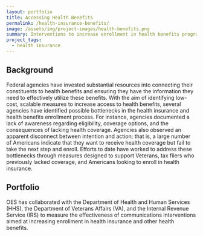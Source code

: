 ```yaml
---
layout: portfolio
title: Accessing Health Benefits
permalink: /health-insurance-benefits/
image: /assets/img/project-images/health-benefits.png
summary: Interventions to increase enrollment in health benefits programs
project_tags:
  - health insurance
---
```

## Background

Federal agencies have invested substantial resources into connecting their constituents to health benefits and ensuring they have the information they need to effectively utilize these benefits. With the aim of identifying low-cost, scalable measures to increase access to health benefits, several agencies have identified possible bottlenecks in the health insurance and health benefits enrollment process. For instance, agencies documented a lack of awareness regarding eligibility, coverage options, and the consequences of lacking health coverage. Agencies also observed an apparent disconnect between intention and action; that is, a large number of Americans indicate that they want to receive health coverage but fail to take the next step and enroll. Efforts to date have worked to address these bottlenecks through measures designed to support Veterans, tax filers who previously lacked coverage, and Americans looking to enroll in health insurance. 

## Portfolio

OES has collaborated with the Department of Health and Human Services (HHS), the Department of Veterans Affairs (VA), and the Internal Revenue Service (IRS) to measure the effectiveness of communications interventions aimed at increasing enrollment in health insurance and other health benefits. 


